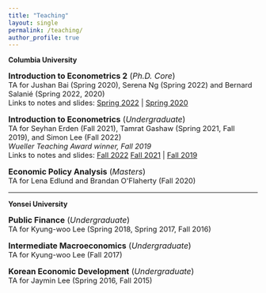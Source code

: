 ```yaml
---
title: "Teaching"
layout: single
permalink: /teaching/
author_profile: true
---
```


**Columbia University**


  <span style="font-size:12pt;">**Introduction to Econometrics 2** (*Ph.D. Core*)</span><br>
  <span style="font-size:11pt;">TA for Jushan Bai (Spring 2020), Serena Ng (Spring 2022) and Bernard Salanié (Spring 2022, 2020)</span><br>
  <span style="font-size:11pt;"> Links to notes and slides: [Spring 2022](https://github.com/seunghunlee918/phd_econometrics_2022s) | [Spring 2020](https://github.com/seunghunlee918/phd_econometrics) </span><br>


<span style="font-size:12pt;">**Introduction to Econometrics**  (*Undergraduate*)</span><br>
<span style="font-size:11pt;">  TA for Seyhan Erden (Fall 2021), Tamrat Gashaw (Spring 2021, Fall 2019), and Simon Lee (Fall 2022)</span><br>
<span style="font-size:11pt;">   *Wueller Teaching Award winner, Fall 2019*</span><br>
<span style="font-size:11pt;"> Links to notes and slides: [Fall 2022](https://github.com/seunghunlee918/ugrad_introtometrics_2022f) [Fall 2021](https://github.com/seunghunlee918/ugrad_introtometrics_2021f) | [Fall 2019](https://github.com/seunghunlee918/ugrad_introtometrics) 


<span style="font-size:12pt;">**Economic Policy Analysis** (*Masters*)</span><br>
<span style="font-size:11pt;">  TA for Lena Edlund and Brandan O'Flaherty (Fall 2020)</span><br>
  
  

 
 
---
**Yonsei University**

<span style="font-size:12pt;">**Public Finance** (*Undergraduate*) </span><br> 
<span style="font-size:11pt;">TA for Kyung-woo Lee (Spring 2018, Spring 2017, Fall 2016)</span><br>
 
<span style="font-size:12pt;">**Intermediate Macroeconomics** (*Undergraduate*)</span><br>
<span style="font-size:11pt;">TA for Kyung-woo Lee (Fall 2017)</span>
  
  <span style="font-size:12pt;">**Korean Economic Development** (*Undergraduate*)</span><br>
  <span style="font-size:11pt;">TA for Jaymin Lee (Spring 2016, Fall 2015)</span>
  
